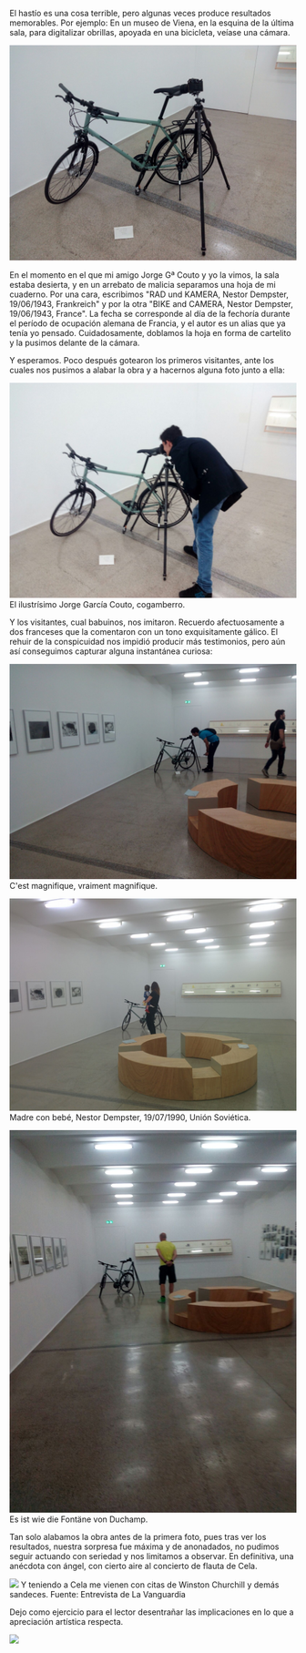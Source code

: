 El hastío es una cosa terrible, pero algunas veces produce resultados memorables. Por ejemplo: En un museo de Viena, en la esquina de la última sala, para digitalizar obrillas, apoyada en una bicicleta, veíase una cámara.

![](gamberrada1.jpeg)

En el momento en el que mi amigo Jorge Gª Couto y yo la vimos, la sala estaba desierta, y en un arrebato de malicia separamos una hoja de mi cuaderno. Por una cara, escribimos "RAD und KAMERA, Nestor Dempster, 19/06/1943, Frankreich" y por la otra "BIKE and CAMERA, Nestor Dempster, 19/06/1943, France". La fecha se corresponde al día de la fechoría durante el período de ocupación alemana de Francia, y el autor es un alias que ya tenía yo pensado. Cuidadosamente, doblamos la hoja en forma de cartelito y la pusimos delante de la cámara.

Y esperamos. Poco después gotearon los primeros visitantes, ante los cuales nos pusimos a alabar la obra y a hacernos alguna foto junto a ella:

![](gamberrada2.jpeg)
El ilustrísimo Jorge García Couto, cogamberro.

Y los visitantes, cual babuinos, nos imitaron. Recuerdo afectuosamente a dos franceses que la comentaron con un tono exquisitamente gálico. El rehuir de la conspicuidad nos impidió producir más testimonios, pero aún así conseguimos capturar alguna instantánea curiosa:

![](gamberrada3.jpeg)
C'est magnifique, vraiment magnifique.

![](gamberrada4.jpeg)
Madre con bebé, Nestor Dempster, 19/07/1990, Unión Soviética.

![](gamberrada5.jpeg)
Es ist wie die Fontäne von Duchamp.

Tan solo alabamos la obra antes de la primera foto, pues tras ver los resultados, nuestra sorpresa fue máxima y de anonadados, no pudimos seguir actuando con seriedad y nos limitamos a observar. En definitiva, una anécdota con ángel, con cierto aire al concierto de flauta de Cela.


![](gamberrada6.jpeg)
Y teniendo a Cela me vienen con citas de Winston Churchill y demás sandeces.
Fuente: Entrevista de La Vanguardia

Dejo como ejercicio para el lector desentrañar las implicaciones en lo que a apreciación artística respecta.

![](gamberrada7.jpeg)
